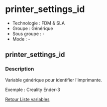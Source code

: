 # printer_settings_id

* Technologie : FDM & SLA
* Groupe : Générique
* Sous groupe : -
* Mode : -

## printer_settings_id

### Description

Variable générique pour identifier l'imprimante.

Exemple : Creality Ender-3


[Retour Liste variables](variable_list.md)
